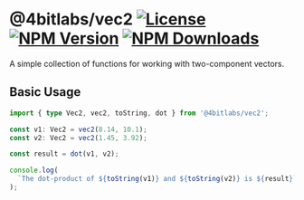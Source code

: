 # @4bitlabs/vec2 [![License][license]][npm] [![NPM Version][version]][npm] [![NPM Downloads][dl]][npm]

[npm]: https://www.npmjs.com/package/@4bitlabs/vec2
[version]: https://img.shields.io/npm/v/%404bitlabs%2Fvec2
[license]: https://img.shields.io/npm/l/%404bitlabs%2Fvec2
[dl]: https://img.shields.io/npm/dy/%404bitlabs%2Fvec2

A simple collection of functions for working with two-component vectors.

## Basic Usage

```ts
import { type Vec2, vec2, toString, dot } from '@4bitlabs/vec2';

const v1: Vec2 = vec2(8.14, 10.1);
const v2: Vec2 = vec2(1.45, 3.92);

const result = dot(v1, v2);

console.log(
  `The dot-product of ${toString(v1)} and ${toString(v2)} is ${result}`,
);
```
